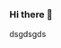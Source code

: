 ### Hi there 👋

<!--
**DmytroNesterenko/DmytroNesterenko** is a ✨ _special_ ✨ repository because its `README.md` (this file) appears on your GitHub profile.

Here are some ideas to get you started:

- 🔭 I’m currently working on ...
- 🌱 I’m currently learning ...
- 👯 I’m looki
- 💬 Ask me about ...
- 📫 How to reach me: ...
- 😄 Pronouns: ... sfgsdgds
- ⚡ Fun fact: ...
-->
dsgdsgds
